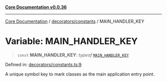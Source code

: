 [**Core Documentation v0.0.36**](../../../README.md)

***

[Core Documentation](../../../modules.md) / [decorators/constants](../README.md) / MAIN\_HANDLER\_KEY

# Variable: MAIN\_HANDLER\_KEY

> `const` **MAIN\_HANDLER\_KEY**: *typeof* [`MAIN_HANDLER_KEY`](MAIN_HANDLER_KEY.md)

Defined in: [decorators/constants.ts:9](https://github.com/stonemjs/core/blob/9f959fbf0878444ad50749e09c8b1ee612a83d71/src/decorators/constants.ts#L9)

A unique symbol key to mark classes as the main application entry point.
